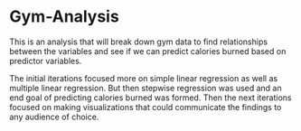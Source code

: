 # Gym-Analysis
This is an analysis that will break down gym data to find relationships between the variables and see if we can predict calories burned based on predictor variables.

The initial iterations focused more on simple linear regression as well as multiple linear regression. But then stepwise regression was used and an end goal of predicting calories
burned was formed. Then the next iterations focused on making visualizations that could communicate the findings to any audience of choice.

